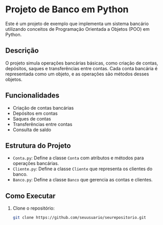 # Projeto de Banco em Python

Este é um projeto de exemplo que implementa um sistema bancário utilizando conceitos de Programação Orientada a Objetos (POO) em Python.

## Descrição

O projeto simula operações bancárias básicas, como criação de contas, depósitos, saques e transferências entre contas. Cada conta bancária é representada como um objeto, e as operações são métodos desses objetos.

## Funcionalidades

- Criação de contas bancárias
- Depósitos em contas
- Saques de contas
- Transferências entre contas
- Consulta de saldo

## Estrutura do Projeto

- `Conta.py`: Define a classe `Conta` com atributos e métodos para operações bancárias.
- `Cliente.py`: Define a classe `Cliente` que representa os clientes do banco.
- `Banco.py`: Define a classe `Banco` que gerencia as contas e clientes.

## Como Executar

1. Clone o repositório:
   ```bash
   git clone https://github.com/seuusuario/seurepositorio.git
